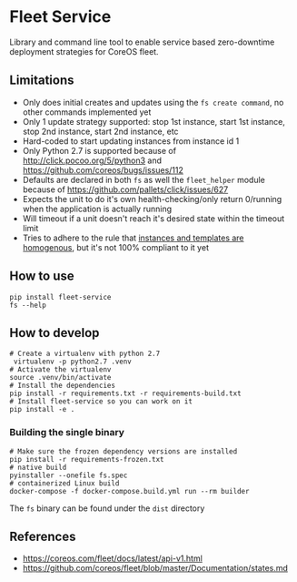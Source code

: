 # Fleet Service
Library and command line tool to enable service based zero-downtime deployment strategies for CoreOS fleet.


## Limitations
- Only does initial creates and updates using the `fs create command`, no other commands implemented yet
- Only 1 update strategy supported: stop 1st instance, start 1st instance, stop 2nd instance, start 2nd instance, etc
- Hard-coded to start updating instances from instance id 1
- Only Python 2.7 is supported because of http://click.pocoo.org/5/python3 and https://github.com/coreos/bugs/issues/112
- Defaults are declared in both `fs` as well the `fleet_helper` module because of https://github.com/pallets/click/issues/627
- Expects the unit to do it's own health-checking/only return 0/running when the application is actually running
- Will timeout if a unit doesn't reach it's desired state within the timeout limit
- Tries to adhere to the rule that [instances and templates are homogenous](https://coreos.com/fleet/docs/latest/unit-files-and-scheduling.html#template-unit-files), but it's not 100% compliant to it yet


## How to use
```
pip install fleet-service
fs --help
```


## How to develop
```
# Create a virtualenv with python 2.7
 virtualenv -p python2.7 .venv
# Activate the virtualenv
source .venv/bin/activate
# Install the dependencies
pip install -r requirements.txt -r requirements-build.txt
# Install fleet-service so you can work on it
pip install -e .
```

### Building the single binary
```
# Make sure the frozen dependency versions are installed
pip install -r requirements-frozen.txt
# native build
pyinstaller --onefile fs.spec
# containerized Linux build
docker-compose -f docker-compose.build.yml run --rm builder
```
The `fs` binary can be found under the `dist` directory


## References
- https://coreos.com/fleet/docs/latest/api-v1.html
- https://github.com/coreos/fleet/blob/master/Documentation/states.md
